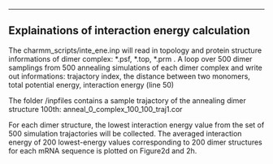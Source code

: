 -----------------------------------------------------
Explainations of interaction energy calculation
-----------------------------------------------------

The charmm_scripts/inte_ene.inp will read in topology and protein structure informations of dimer complex: *.psf, *.top, *.prm . A loop over 500 dimer samplings from 500 annealing simulations of each dimer complex and write out informations: trajactory index, the distance between two monomers, total potential energy, interaction energy (line 50)   

The folder /inpfiles contains a sample trajactory of the annealing dimer structure 100th: anneal_0_complex_100_100_traj1.cor

For each dimer structure, the lowest interaction energy value from the set of 500 simulation trajactories will be collected.
The averaged interaction energy of 200 lowest-energy values corresponding to 200 dimer structures for each mRNA sequence is plotted on Figure2d and 2h. 
